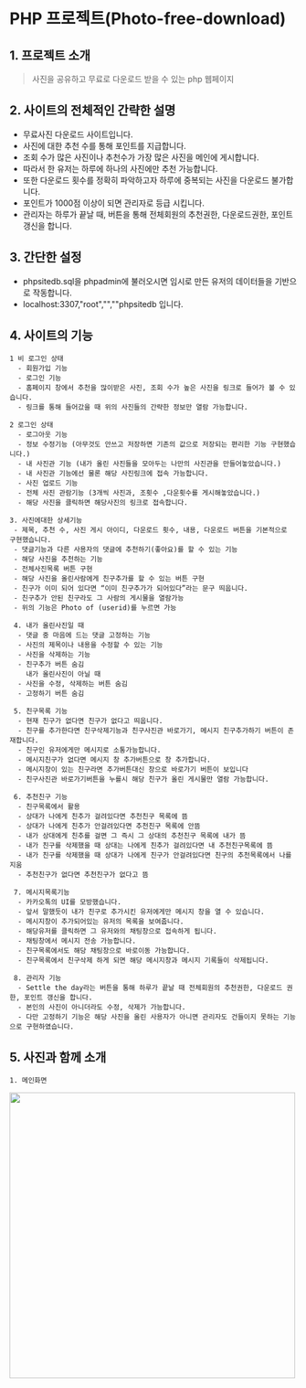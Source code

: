 # __PHP 프로젝트(Photo-free-download)__

## 1. 프로젝트 소개
 > 사진을 공유하고 무료로 다운로드 받을 수 있는 php 웹페이지

## 2. 사이트의 전체적인 간략한 설명
 - 무료사진 다운로드 사이트입니다.
 - 사진에 대한 추천 수를 통해 포인트를 지급합니다.
 - 조회 수가 많은 사진이나 추천수가 가장 많은 사진을 메인에 게시합니다.
 - 따라서 한 유저는 하루에 하나의 사진에만 추천 가능합니다.
 - 또한 다운로드 횟수를 정확히 파악하고자 하루에 중복되는 사진을 다운로드 불가합니다.
 - 포인트가 1000점 이상이 되면 관리자로 등급 시킵니다.
 - 관리자는 하루가 끝날 때, 버튼을 통해 전체회원의 추천권한, 다운로드권한, 포인트 갱신을 합니다.

## 3. 간단한 설정
 - phpsitedb.sql을 phpadmin에 불러오시면 임시로 만든 유저의 데이터들을 기반으로 작동합니다.
 - localhost:3307,"root","",""phpsitedb 입니다.

## 4. 사이트의 기능
    1 비 로그인 상태
      - 회원가입 기능
      - 로그인 기능
      - 홈페이지 창에서 추천을 많이받은 사진, 조회 수가 높은 사진을 링크로 들어가 볼 수 있습니다.
      - 링크를 통해 들어갔을 때 위의 사진들의 간략한 정보만 열람 가능합니다.

    2 로그인 상태
      - 로그아웃 기능
      - 정보 수정기능 (아무것도 안쓰고 저장하면 기존의 값으로 저장되는 편리한 기능 구현했습니다.)
      - 내 사진관 기능 (내가 올린 사진들을 모아두는 나만의 사진관을 만들어놓았습니다.)
      - 내 사진관 기능에선 물론 해당 사진링크에 접속 가능합니다.
      - 사진 업로드 기능
      - 전체 사진 관람기능 (3개씩 사진과, 조횟수 ,다운횟수를 게시해놓았습니다.)
      - 해당 사진을 클릭하면 해당사진의 링크로 접속합니다.

    3. 사진에대한 상세기능
     - 제목, 추천 수, 사진 게시 아이디, 다운로드 횟수, 내용, 다운로드 버튼을 기본적으로 구현했습니다.
     - 댓글기능과 다른 사용자의 댓글에 추천하기(좋아요)를 할 수 있는 기능
     - 해당 사진을 추천하는 기능
     - 전체사진목록 버튼 구현
     - 해당 사진을 올린사람에게 친구추가를 할 수 있는 버튼 구현
     - 친구가 이미 되어 있다면 “이미 친구추가가 되어있다”라는 문구 띄웁니다.
     - 친구추가 안된 친구라도 그 사람의 게시물을 열람가능
     - 위의 기능은 Photo of (userid)를 누르면 가능

     4. 내가 올린사진일 때
      - 댓글 중 마음에 드는 댓글 고정하는 기능
      - 사진의 제목이나 내용을 수정할 수 있는 기능
      - 사진을 삭제하는 기능
      - 친구추가 버튼 숨김
        내가 올린사진이 아닐 때
      - 사진을 수정, 삭제하는 버튼 숨김
      - 고정하기 버튼 숨김

     5. 친구목록 기능
      - 현재 친구가 없다면 친구가 없다고 띄웁니다.
      - 친구를 추가한다면 친구삭제기능과 친구사진관 바로가기, 메시지 친구추가하기 버튼이 존재합니다.
      - 친구인 유저에게만 메시지로 소통가능합니다.
      - 메시지친구가 없다면 메시지 창 추가버튼으로 창 추가합니다.
      - 메시지창이 있는 친구라면 추가버튼대신 창으로 바로가기 버튼이 보입니다
      - 친구사진관 바로가기버튼을 누를시 해당 친구가 올린 게시물만 열람 가능합니다.

     6. 추천친구 기능
      - 친구목록에서 활용
      - 상대가 나에게 친추가 걸려있다면 추천친구 목록에 뜸
      - 상대가 나에게 친추가 안걸려있다면 추천친구 목록에 안뜸
      - 내가 상대에게 친추를 걸면 그 즉시 그 상대의 추천친구 목록에 내가 뜸
      - 내가 친구를 삭제했을 때 상대는 나에게 친추가 걸려있다면 내 추천친구목록에 뜸
      - 내가 친구를 삭제했을 때 상대가 나에게 친구가 안걸려있다면 친구의 추천목록에서 나를 지움
      - 추천친구가 없다면 추천친구가 없다고 뜸

     7. 메시지목록기능
      - 카카오톡의 UI를 모방했습니다.
      - 앞서 말했듯이 내가 친구로 추가시킨 유저에게만 메시지 창을 열 수 있습니다.
      - 메시지창이 추가되어있는 유저의 목록을 보여줍니다.
      - 해당유저를 클릭하면 그 유저와의 채팅창으로 접속하게 됩니다.
      - 채팅창에서 메시지 전송 가능합니다.
      - 친구목록에서도 해당 채팅창으로 바로이동 가능합니다.
      - 친구목록에서 친구삭제 하게 되면 해당 메시지창과 메시지 기록들이 삭제됩니다.

     8. 관리자 기능
      - Settle the day라는 버튼을 통해 하루가 끝날 때 전체회원의 추천권한, 다운로드 권한, 포인트 갱신을 합니다.
      - 본인의 사진이 아니더라도 수정, 삭제가 가능합니다.
      - 다만 고정하기 기능은 해당 사진을 올린 사용자가 아니면 관리자도 건들이지 못하는 기능으로 구현하였습니다.

 ## 5. 사진과 함께 소개
    1. 메인화면
   <img src="/4주차/삽입코드2.PNG" width="500">
